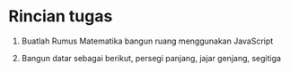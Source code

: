# Rincian tugas 

1. Buatlah Rumus Matematika bangun ruang menggunakan JavaScript

2. Bangun datar sebagai berikut, persegi panjang, jajar genjang, segitiga